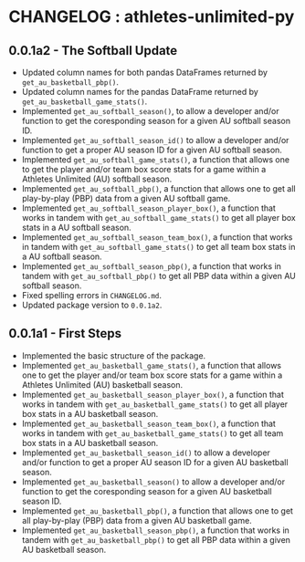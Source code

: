 # CHANGELOG : athletes-unlimited-py

## 0.0.1a2 - The Softball Update

- Updated column names for both pandas DataFrames returned by `get_au_basketball_pbp()`.
- Updated column names for the pandas DataFrame returned by `get_au_basketball_game_stats()`.
- Implemented `get_au_softball_season()`, to allow a developer and/or function to get the coresponding season for a given AU softball season ID.
- Implemented `get_au_softball_season_id()` to allow a developer and/or function to get a proper AU season ID for a given AU softball season.
- Implemented `get_au_softball_game_stats()`, a function that allows one to get the player and/or team box score stats for a game within a Athletes Unlimited (AU) softball season.
- Implemented `get_au_softball_pbp()`, a function that allows one to get all play-by-play (PBP) data from a given AU softball game.
- Implemented `get_au_softball_season_player_box()`, a function that works in tandem with `get_au_softball_game_stats()` to get all player box stats in a AU softball season.
- Implemented `get_au_softball_season_team_box()`, a function that works in tandem with `get_au_softball_game_stats()` to get all team box stats in a AU softball season.
- Implemented `get_au_softball_season_pbp()`, a function that works in tandem with `get_au_softball_pbp()` to get all PBP data within a given AU softball season.
- Fixed spelling errors in `CHANGELOG.md`.
- Updated package version to `0.0.1a2`.

## 0.0.1a1 - First Steps

- Implemented the basic structure of the package.
- Implemented `get_au_basketball_game_stats()`, a function that allows one to get the player and/or team box score stats for a game within a Athletes Unlimited (AU) basketball season.
- Implemented `get_au_basketball_season_player_box()`, a function that works in tandem with `get_au_basketball_game_stats()` to get all player box stats in a AU basketball season.
- Implemented `get_au_basketball_season_team_box()`, a function that works in tandem with `get_au_basketball_game_stats()` to get all team box stats in a AU basketball season.
- Implemented `get_au_basketball_season_id()` to allow a developer and/or function to get a proper AU season ID for a given AU basketball season.
- Implemented `get_au_basketball_season()` to allow a developer and/or function to get the coresponding season for a given AU basketball season ID.
- Implemented `get_au_basketball_pbp()`, a function that allows one to get all play-by-play (PBP) data from a given AU basketball game.
- Implemented `get_au_basketball_season_pbp()`, a function that works in tandem with `get_au_basketball_pbp()` to get all PBP data within a given AU basketball season.
